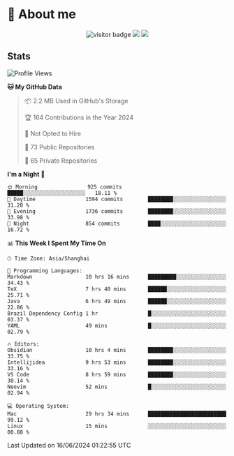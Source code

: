 <!-- ![](https://youpai.roccoshi.top/img/20200804214216.png) -->

# 🧐 About me
 
<p align="center">
<img src="https://visitor-badge.laobi.icu/badge?page_id=Lincest.Lincest&title=hits" alt="visitor badge"/>
<a href="mailto:imroccoshi@gmail.com"><img src="https://img.shields.io/badge/gmail-imroccoshi%40gmail.com-red"></a>
<a href="https://blog.roccoshi.top"><img src="https://img.shields.io/badge/blog-roccoshi-green"></a>
</p>

## Stats

<!--START_SECTION:waka-->
![Profile Views](http://img.shields.io/badge/Profile%20Views-0-blue)

**🐱 My GitHub Data** 

> 📦 2.2 MB Used in GitHub's Storage 
 > 
> 🏆 164 Contributions in the Year 2024
 > 
> 🚫 Not Opted to Hire
 > 
> 📜 73 Public Repositories 
 > 
> 🔑 65 Private Repositories 
 > 
**I'm a Night 🦉** 

```text
🌞 Morning                925 commits         █████░░░░░░░░░░░░░░░░░░░░   18.11 % 
🌆 Daytime                1594 commits        ████████░░░░░░░░░░░░░░░░░   31.20 % 
🌃 Evening                1736 commits        ████████░░░░░░░░░░░░░░░░░   33.98 % 
🌙 Night                  854 commits         ████░░░░░░░░░░░░░░░░░░░░░   16.72 % 
```


📊 **This Week I Spent My Time On** 

```text
🕑︎ Time Zone: Asia/Shanghai

💬 Programming Languages: 
Markdown                 10 hrs 16 mins      █████████░░░░░░░░░░░░░░░░   34.43 % 
TeX                      7 hrs 40 mins       ██████░░░░░░░░░░░░░░░░░░░   25.71 % 
Java                     6 hrs 49 mins       ██████░░░░░░░░░░░░░░░░░░░   22.86 % 
Brazil Dependency Config 1 hr                █░░░░░░░░░░░░░░░░░░░░░░░░   03.37 % 
YAML                     49 mins             █░░░░░░░░░░░░░░░░░░░░░░░░   02.79 % 

🔥 Editors: 
Obsidian                 10 hrs 4 mins       ████████░░░░░░░░░░░░░░░░░   33.75 % 
Intellijidea             9 hrs 53 mins       ████████░░░░░░░░░░░░░░░░░   33.16 % 
VS Code                  8 hrs 59 mins       ████████░░░░░░░░░░░░░░░░░   30.14 % 
Neovim                   52 mins             █░░░░░░░░░░░░░░░░░░░░░░░░   02.94 % 

💻 Operating System: 
Mac                      29 hrs 34 mins      █████████████████████████   99.12 % 
Linux                    15 mins             ░░░░░░░░░░░░░░░░░░░░░░░░░   00.88 % 
```


 Last Updated on 16/06/2024 01:22:55 UTC
<!--END_SECTION:waka-->


